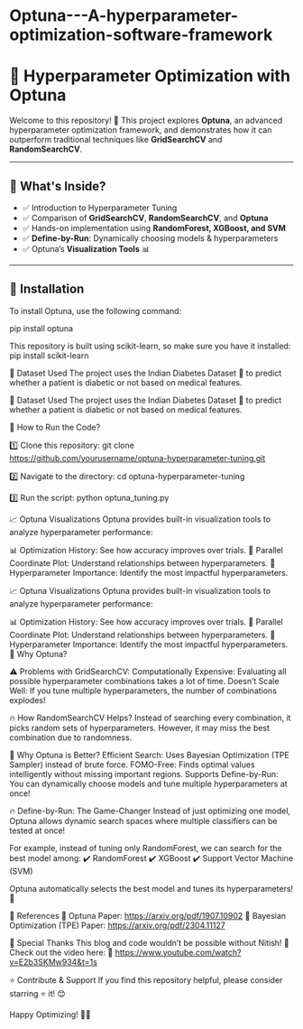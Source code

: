 # Optuna---A-hyperparameter-optimization-software-framework

# 🚀 Hyperparameter Optimization with Optuna  

Welcome to this repository! 🎯 This project explores **Optuna**, an advanced hyperparameter optimization framework, and demonstrates how it can outperform traditional techniques like **GridSearchCV** and **RandomSearchCV**.  

---

## 📌 What's Inside?  
- ✅ Introduction to Hyperparameter Tuning  
- ✅ Comparison of **GridSearchCV**, **RandomSearchCV**, and **Optuna**  
- ✅ Hands-on implementation using **RandomForest, XGBoost, and SVM**  
- ✅ **Define-by-Run**: Dynamically choosing models & hyperparameters  
- ✅ Optuna’s **Visualization Tools** 📊  

---

## 🔧 Installation  

To install Optuna, use the following command:  

pip install optuna

This repository is built using scikit-learn, so make sure you have it installed:
pip install scikit-learn

📂 Dataset Used
The project uses the Indian Diabetes Dataset 🏥 to predict whether a patient is diabetic or not based on medical features.

📂 Dataset Used
The project uses the Indian Diabetes Dataset 🏥 to predict whether a patient is diabetic or not based on medical features.

🚀 How to Run the Code?

1️⃣ Clone this repository:
git clone https://github.com/yourusername/optuna-hyperparameter-tuning.git

2️⃣ Navigate to the directory:
cd optuna-hyperparameter-tuning

3️⃣ Run the script:
python optuna_tuning.py

📈 Optuna Visualizations
Optuna provides built-in visualization tools to analyze hyperparameter performance:

📊 Optimization History: See how accuracy improves over trials.
🔀 Parallel Coordinate Plot: Understand relationships between hyperparameters.
🎯 Hyperparameter Importance: Identify the most impactful hyperparameters.

📈 Optuna Visualizations
Optuna provides built-in visualization tools to analyze hyperparameter performance:

📊 Optimization History: See how accuracy improves over trials.
🔀 Parallel Coordinate Plot: Understand relationships between hyperparameters.
🎯 Hyperparameter Importance: Identify the most impactful hyperparameters.
🎯 Why Optuna?

⚠️ Problems with GridSearchCV:
Computationally Expensive: Evaluating all possible hyperparameter combinations takes a lot of time.
Doesn’t Scale Well: If you tune multiple hyperparameters, the number of combinations explodes!

🔥 How RandomSearchCV Helps?
Instead of searching every combination, it picks random sets of hyperparameters.
However, it may miss the best combination due to randomness.

🚀 Why Optuna is Better?
Efficient Search: Uses Bayesian Optimization (TPE Sampler) instead of brute force.
FOMO-Free: Finds optimal values intelligently without missing important regions.
Supports Define-by-Run: You can dynamically choose models and tune multiple hyperparameters at once!

🔥 Define-by-Run: The Game-Changer
Instead of just optimizing one model, Optuna allows dynamic search spaces where multiple classifiers can be tested at once!

For example, instead of tuning only RandomForest, we can search for the best model among:
✔️ RandomForest
✔️ XGBoost
✔️ Support Vector Machine (SVM)

Optuna automatically selects the best model and tunes its hyperparameters! 🤯

📜 References
📄 Optuna Paper: https://arxiv.org/pdf/1907.10902
📄 Bayesian Optimization (TPE) Paper: https://arxiv.org/pdf/2304.11127

🎥 Special Thanks
This blog and code wouldn’t be possible without Nitish! 🙌 Check out the video here:
🔗 https://www.youtube.com/watch?v=E2b3SKMw934&t=1s

⭐ Contribute & Support
If you find this repository helpful, please consider starring ⭐ it! 😊

Happy Optimizing! 🚀🔥
